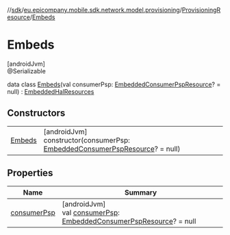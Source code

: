//[sdk](../../../../index.md)/[eu.epicompany.mobile.sdk.network.model.provisioning](../../index.md)/[ProvisioningResource](../index.md)/[Embeds](index.md)

# Embeds

[androidJvm]\
@Serializable

data class [Embeds](index.md)(val consumerPsp: [EmbeddedConsumerPspResource](../../../eu.epicompany.mobile.sdk.network.model.wallet/-embedded-consumer-psp-resource/index.md)? = null) : [EmbeddedHalResources](../../../eu.epicompany.mobile.android.data.network.model.hypermedia/-embedded-hal-resources/index.md)

## Constructors

| | |
|---|---|
| [Embeds](-embeds.md) | [androidJvm]<br>constructor(consumerPsp: [EmbeddedConsumerPspResource](../../../eu.epicompany.mobile.sdk.network.model.wallet/-embedded-consumer-psp-resource/index.md)? = null) |

## Properties

| Name | Summary |
|---|---|
| [consumerPsp](consumer-psp.md) | [androidJvm]<br>val [consumerPsp](consumer-psp.md): [EmbeddedConsumerPspResource](../../../eu.epicompany.mobile.sdk.network.model.wallet/-embedded-consumer-psp-resource/index.md)? = null |
